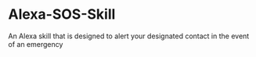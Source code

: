 # Alexa-SOS-Skill
An Alexa skill that is designed to alert your designated contact in the event of an emergency
